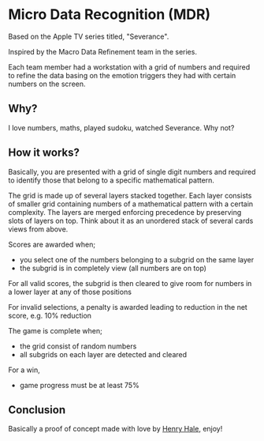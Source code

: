 # Micro Data Recognition (MDR)

Based on the Apple TV series titled, "Severance".

Inspired by the Macro Data Refinement team in the series.

Each team member had a workstation with a grid of numbers and required to refine the data 
basing on the emotion triggers they had with certain numbers on the screen. 

## Why?

I love numbers, maths, played sudoku, watched Severance. Why not?

## How it works?

Basically, you are presented with a grid of single digit numbers and 
required to identify those that belong to a specific mathematical pattern.

The grid is made up of several layers stacked together.
Each layer consists of smaller grid containing numbers of a mathematical pattern with a certain complexity.
The layers are merged enforcing precedence by preserving slots of layers on top.
Think about it as an unordered stack of several cards views from above.

Scores are awarded when;
- you select one of the numbers belonging to a subgrid on the same layer
- the subgrid is in completely view (all numbers are on top)

For all valid scores, the subgrid is then cleared to give room for numbers in a lower layer at any of those positions

For invalid selections, a penalty is awarded leading to reduction in the net score, e.g. 10% reduction

The game is complete when;
- the grid consist of random numbers
- all subgrids on each layer are detected and cleared

For a win,
- game progress must be at least 75%

## Conclusion

Basically a proof of concept made with love by [Henry Hale](github.com/henryhale), enjoy!
    